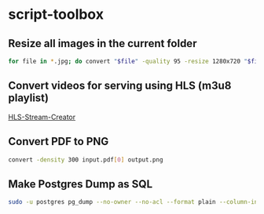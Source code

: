 # script-toolbox

## Resize all images in the current folder
```bash
for file in *.jpg; do convert "$file" -quality 95 -resize 1280x720 "$file"; done
```

## Convert videos for serving using HLS (m3u8 playlist)
[HLS-Stream-Creator](https://github.com/bentasker/HLS-Stream-Creator/)

## Convert PDF to PNG
```bash
convert -density 300 input.pdf[0] output.png
```

## Make Postgres Dump as SQL
```bash
sudo -u postgres pg_dump --no-owner --no-acl --format plain --column-inserts --attribute-inserts dbname > dump.sql
```
